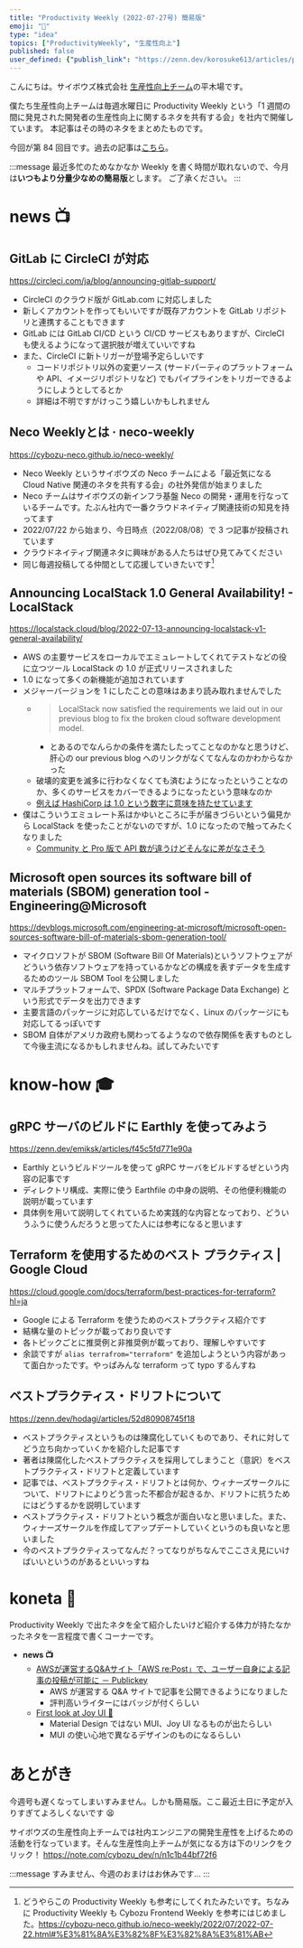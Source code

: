 ```yaml
---
title: "Productivity Weekly (2022-07-27号) 簡易版"
emoji: "🎁"
type: "idea"
topics: ["ProductivityWeekly", "生産性向上"]
published: false
user_defined: {"publish_link": "https://zenn.dev/korosuke613/articles/productivity-weekly-20220727"}
---
```


こんにちは。サイボウズ株式会社 [生産性向上チーム](https://note.com/cybozu_dev/n/n1c1b44bf72f6)の平木場です。

僕たち生産性向上チームは毎週水曜日に Productivity Weekly という「1 週間の間に発見された開発者の生産性向上に関するネタを共有する会」を社内で開催しています。
本記事はその時のネタをまとめたものです。

今回が第 84 回目です。過去の記事は[こちら](https://zenn.dev/topics/productivityweekly?order=latest)。

:::message
最近多忙のためなかなか Weekly を書く時間が取れないので、今月は**いつもより分量少なめの簡易版**とします。
ご了承ください。
:::

# news 📺

## GitLab に CircleCI が対応
https://circleci.com/ja/blog/announcing-gitlab-support/

- CircleCI のクラウド版が GitLab.com に対応しました
- 新しくアカウントを作ってもいいですが既存アカウントを GitLab リポジトリと連携することもできます
- GitLab には GitLab CI/CD という CI/CD サービスもありますが、CircleCI も使えるようになって選択肢が増えていいですね
- また、CircleCI に新トリガーが登場予定らしいです
  - コードリポジトリ以外の変更ソース (サードパーティのプラットフォームや API、イメージリポジトリなど) でもパイプラインをトリガーできるようにしようとしてるとか
  - 詳細は不明ですがけっこう嬉しいかもしれません

## Neco Weeklyとは · neco-weekly
https://cybozu-neco.github.io/neco-weekly/

- Neco Weekly というサイボウズの Neco チームによる「最近気になる Cloud Native 関連のネタを共有する会」の社外発信が始まりました
- Neco チームはサイボウズの新インフラ基盤 Neco の開発・運用を行なっているチームです。たぶん社内で一番クラウドネイティブ関連技術の知見を持ってます
- 2022/07/22 から始まり、今日時点（2022/08/08）で 3 つ記事が投稿されています
- クラウドネイティブ関連ネタに興味がある人たちはぜひ見てみてください
- 同じ毎週投稿してる仲間として応援していきたいです[^ref_pw]

[^ref_pw]: どうやらこの Productivity Weekly も参考にしてくれたみたいです。ちなみに Productivity Weekly も Cybozu Frontend Weekly を参考にはじめました。https://cybozu-neco.github.io/neco-weekly/2022/07/2022-07-22.html#%E3%81%8A%E3%82%8F%E3%82%8A%E3%81%AB

## Announcing LocalStack 1.0 General Availability! - LocalStack
https://localstack.cloud/blog/2022-07-13-announcing-localstack-v1-general-availability/

- AWS の主要サービスをローカルでエミュレートしてくれてテストなどの役に立つツール LocalStack の 1.0 が正式リリースされました
- 1.0 になって多くの新機能が追加されています
- メジャーバージョンを 1 にしたことの意味はあまり読み取れませんでした
  - > LocalStack now satisfied the requirements we laid out in our previous blog to fix the broken cloud software development model.
    - とあるのでなんらかの条件を満たしたってことなのかなと思うけど、肝心の our previous blog へのリンクがなくてなんなのかわからなかった
  - 破壊的変更を滅多に行わなくなくても済むようになったということなのか、多くのサービスをカバーできるようになったという意味なのか
  - [例えば HashiCorp は 1.0 という数字に意味を持たせています](https://dev.classmethod.jp/articles/terraform-1-0-general-availability/#toc-5)
- 僕はこういうエミュレート系はかゆいところに手が届きづらいという偏見から LocalStack を使ったことがないのですが、1.0 になったので触ってみたくなりました
  - [Community と Pro 版で API 数が違うけどそんなに差がなさそう](https://docs.localstack.cloud/aws/feature-coverage/)

## Microsoft open sources its software bill of materials (SBOM) generation tool - Engineering@Microsoft
https://devblogs.microsoft.com/engineering-at-microsoft/microsoft-open-sources-software-bill-of-materials-sbom-generation-tool/

- マイクロソフトが SBOM (Software Bill Of Materials)というソフトウェアがどういう依存ソフトウェアを持っているかなどの構成を表すデータを生成するためのツール SBOM Tool を公開しました
- マルチプラットフォームで、SPDX (Software Package Data Exchange) という形式でデータを出力できます
- 主要言語のパッケージに対応しているだけでなく、Linux のパッケージにも対応してるっぽいです
- SBOM 自体がアメリカ政府も関わってるようなので依存関係を表すものとして今後主流になるかもしれませんね。試してみたいです

# know-how 🎓

## gRPC サーバのビルドに Earthly を使ってみよう
https://zenn.dev/emiksk/articles/f45c5fd771e90a

- Earthly というビルドツールを使って gRPC サーバをビルドするぜという内容の記事です
- ディレクトリ構成、実際に使う Earthfile の中身の説明、その他便利機能の説明が載っています
- 具体例を用いて説明してくれているため実践的な内容となっており、どういうふうに使うんだろうと思ってた人には参考になると思います

## Terraform を使用するためのベスト プラクティス  |  Google Cloud
https://cloud.google.com/docs/terraform/best-practices-for-terraform?hl=ja

- Google による Terraform を使うためのベストプラクティス紹介です
- 結構な量のトピックが載っており良いです
- 各トピックごとに推奨例と非推奨例が載っており、理解しやすいです
- 余談ですが `alias terrafrom="terraform"` を追加しようという内容があって面白かったです。やっぱみんな terraform って typo するんすね

## ベストプラクティス・ドリフトについて
https://zenn.dev/hodagi/articles/52d80908745f18
- ベストプラクティスというものは陳腐化していくものであり、それに対してどう立ち向かっていくかを紹介した記事です
- 著者は陳腐化したベストプラクティスを採用してしまうこと（意訳）をベストプラクティス・ドリフトと定義しています
- 記事では、ベストプラクティス・ドリフトとは何か、ウィナーズサークルについて、ドリフトによりどう言った不都合が起きるか、ドリフトに抗うためにはどうするかを説明しています
- ベストプラクティス・ドリフトという概念が面白いなと思いました。また、ウィナーズサークルを作成してアップデートしていくというのも良いなと思いました
- 今のベストプラクティスってなんだ？ってなりがちなんでここさえ見にいけばいいというのがあるといいっすね

# koneta 🍘
Productivity Weekly で出たネタを全て紹介したいけど紹介する体力が持たなかったネタを一言程度で書くコーナーです。

- **news 📺**
  - [AWSが運営するQ&Aサイト「AWS re:Post」で、ユーザー自身による記事の投稿が可能に － Publickey](https://www.publickey1.jp/blog/22/awsqaaws_repost.html)
    - AWS が運営する Q&A サイトで記事を公開できるようになりました
    - 評判高いライターにはバッジが付くらしい
  - [First look at Joy UI 🥳](https://mui.com/blog/first-look-at-joy/)
    - Material Design ではない MUI、Joy UI なるものが出たらしい
    - MUI の使い心地で異なるデザインのものになるらしい

# あとがき
今週号も遅くなってしまいすみません。しかも簡易版。ここ最近土日に予定が入りすぎてよろしくないです 😫

サイボウズの生産性向上チームでは社内エンジニアの開発生産性を上げるための活動を行なっています。そんな生産性向上チームが気になる方は下のリンクをクリック！
https://note.com/cybozu_dev/n/n1c1b44bf72f6

:::message 
すみません、今週のおまけはお休みです...
:::
